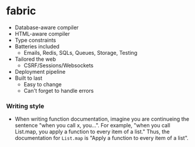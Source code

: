 # fabric


* Database-aware compiler
* HTML-aware compiler
* Type constraints
* Batteries included
  - Emails, Redis, SQLs, Queues, Storage, Testing
* Tailored the web
  - CSRF/Sessions/Websockets
* Deployment pipeline
* Built to last
  - Easy to change
  - Can't forget to handle errors


### Writing style

* When writing function documentation, imagine you are continueing the sentence
  "when you call x, you...". For example, "when you call List.map, you apply a
  function to every item of a list." Thus, the documentation for `List.map` is
  "Apply a function to every item of a list".
